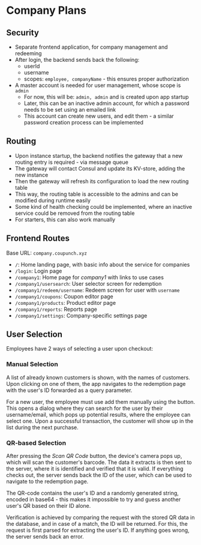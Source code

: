 # Company Plans

## Security

* Separate frontend application, for company management and redeeming
* After login, the backend sends back the following:
  * userId
  * username
  * scopes: `employee, companyName` - this ensures proper authorization
* A master account is needed for user management, whose scope is `admin`
  * For now, this will be: `admin, admin` and is created upon app startup
  * Later, this can be an inactive admin account, for which a password needs to be set using an emailed link
  * This account can create new users, and edit them - a similar password creation process can be implemented

## Routing

* Upon instance startup, the backend notifies the gateway that a new routing entry is required - via message queue
* The gateway will contact Consul and update its KV-store, adding the new instance
* Then the gateway will refresh its configuration to load the new routing table
* This way, the routing table is accessible to the admins and can be modified during runtime easily
* Some kind of health checking could be implemented, where an inactive service could be removed from the routing table
* For starters, this can also work manually

## Frontend Routes

Base URL: `company.coupunch.xyz`

* `/`: Home landing page, with basic info about the service for companies
* `/login`: Login page
* `/company1`: Home page for *company1* with links to use cases
* `/company1/usersearch`: User selector screen for redemption
* `/company1/redeem/username`: Redeem screen for user with `username`
* `/company1/coupons`: Coupon editor page
* `/company1/products`: Product editor page
* `/company1/reports`: Reports page
* `/company1/settings`: Company-specific settings page

## User Selection

Employees have 2 ways of selecting a user upon checkout:

### Manual Selection

A list of already known customers is shown, with the names of customers. Upon clicking on one of them, the app navigates to the redemption page with the user's ID forwarded as a query parameter.

For a new user, the employee must use add them manually using the button. This opens a dialog where they can search for the user by their username/email, which pops up potential results, where the employee can select one. Upon a successful transaction, the customer will show up in the list during the next purchase.

### QR-based Selection

After pressing the *Scan QR Code* button, the device's camera pops up, which will scan the customer's barcode. The data it extracts is then sent to the server, where it is identified and verified that it is valid. If everything checks out, the server sends back the ID of the user, which can be used to navigate to the redemption page.

The QR-code contains the user's ID and a randomly generated string, encoded in base64 - this makes it impossible to try and guess another user's QR based on their ID alone.

Verification is achieved by comparing the request with the stored QR data in the database, and in case of a match, the ID will be returned. For this, the request is first parsed for extracting the user's ID. If anything goes wrong, the server sends back an error.